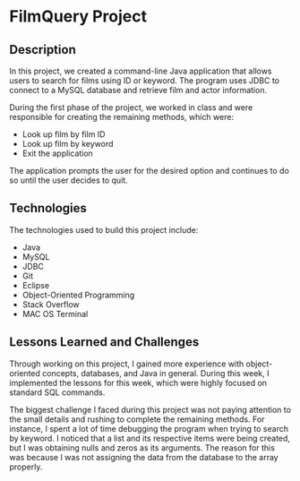# FilmQuery Project

## Description
In this project, we created a command-line Java application that allows users to search for films using ID or keyword. The program uses JDBC to connect to a MySQL database and retrieve film and actor information.

During the first phase of the project, we worked in class and were responsible for creating the remaining methods, which were:

- Look up film by film ID
- Look up film by keyword
- Exit the application

The application prompts the user for the desired option and continues to do so until the user decides to quit.

## Technologies
The technologies used to build this project include:

- Java
- MySQL
- JDBC
- Git
- Eclipse
- Object-Oriented Programming
- Stack Overflow
- MAC OS Terminal

## Lessons Learned and Challenges
Through working on this project, I gained more experience with object-oriented concepts, databases, and Java in general. During this week, I implemented the lessons for this week, which were highly focused on standard SQL commands.

The biggest challenge I faced during this project was not paying attention to the small details and rushing to complete the remaining methods. For instance, I spent a lot of time debugging the program when trying to search by keyword. I noticed that a list and its respective items were being created, but I was obtaining nulls and zeros as its arguments. The reason for this was because I was not assigning the data from the database to the array properly.